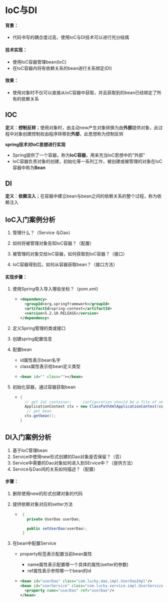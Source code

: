 # IoC与DI



#### 背景：

- 代码书写的耦合度过高，使用IoC与DI技术可以进行充分结偶

#### 技术实现：

- 使用IoC容器管理bean(IoC)
- 在IoC容器内将有依赖关系的bean进行关系绑定(DI)

#### 效果：

- 使用对象时不仅可以直接从IoC容器中获取，并且获取到的bean已经绑定了所有的依赖关系



## IOC

**定义**：**控制反转**；使用对象时，由主动new产生对象转换为由**外部**提供对象，此过程中对象创建控制权由程序转移到**外部**，此思想称为控制反转

**spring技术对IoC思想进行实现**

- Spring提供了一个容器，称为**IoC容器**，用来充当IoC思想中的"外部"
- IoC容器负责对象的创建，初始化等一系列工作，被创建或被管理的对象在IoC容器中称为**Bean**



## DI

**定义**：**依赖注入**；在容器中建立bean与bean之间的依赖关系的整个过程，称为依赖注入







## IoC入门案例分析

1. 管理什么？（Service 与Dao）

2. 如何将被管理对象告知IoC容器？（配置）

3. 被管理的对象交给IoC容器，如何获取到IoC容器？（接口）

4. IoC容器得到后，如何从容器获取bean？（接口方法）



#### 实现步骤：

1. 使用Spring导入导入哪些坐标？（pom.xml）

   - ```xml
     <dependency>
       <groupId>org.springframework</groupId>
       <artifactId>spring-context</artifactId>
       <version>5.2.10.RELEASE</version>
     </dependency>
     ```

2. 定义Spring管理的类或接口

3. 创建spring配置信息

4. 配置bean

   - id属性表示bean名字
   - class属性表示给bean定义类型
   - ```xml
     <bean id="" class=""></bean>
     ```

     

5. 初始化容器，通过容器获取bean

   - ```java
     {
       // get IoC container;     configuration should be a file of xml
       ApplicationContext ctx = new ClassPathXmlApplicationContext(configuration);
     	// get bean
       ctx.getbean();
     }
     ```

     



## DI入门案例分析

1. 基于IoC管理bean
2. Service中使用new形式创建的Dao对象是否保留？（否）
3. Service中需要的Dao对象如何进入到SErvice中？（提供方法）
4. Service与Dao间的关系如何描述？（配置）



#### 步骤：

1. 删除使用new的形式创建对象的代码

2. 提供依赖对象对应的setter方法

   - ```java
      {
        private UserDao userDao;
        
        public setUserDao(userDao);
      }
      ```

3. 在bean中配置Service

   - property标签表示配置当前bean属性
     - name属性表示配置哪一个具体的属性(setter的参数)
     - ref属性表示参照哪一个bean的id
     
   - ```xml
     <bean id="userDao" class="com.lucky.dao.impl.UserDaoImpl"/>
     <bean id="userService" class="com.lucky.service.impl.UserServiceImpl">
       <property name="userDao" ref="userDao"/>
     </bean>
     ```
     
     



